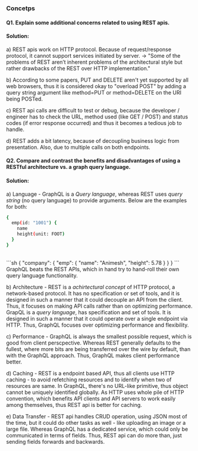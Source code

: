 ### Concetps

#### Q1. Explain some additional concerns related to using REST apis. </br>
#### Solution: </br>
a) REST apis work on HTTP protocol. Because of request/response protocol, it cannot support services initiated by server.
-> "Some of the  problems of REST aren’t inherent problems of the architectural style but rather drawbacks of the REST over HTTP implementation." </br>

b) According to some papers, PUT and DELETE aren't yet supported by all web browsers, thus it is considered okay to "overload POST" by adding a query string argument like method=PUT or method=DELETE on the URI being POSTed. </br>

c) REST api calls are difficult to test or debug, because the developer / engineer has to check the URL, method used (like GET / POST) and status codes (if error response occurred) and thus it becomes a tedious job to handle. </br>

d) REST adds a bit latency, because of decoupling business logic from presentation. Also, due to multiple calls on both endpoints. </br>


#### Q2. Compare and contrast the benefits and disadvantages of using a RESTful architecture vs. a graph query language. </br>
#### Solution: </br>
a) Language - GraphQL is a _Query language_, whereas REST uses _query string_ (no query language) to provide arguments. Below are the examples for both: 
```sh
{
  emp(id: "1001") {
    name
    height(unit: FOOT)
  }
}
``` 
</br>
```sh
{
  "company": {
    "emp": {
      "name": "Animesh",
      "height": 5.78
    }
  }
}
```
</br>
GraphQL beats the REST APIs, which in hand try to hand-roll their own query language functionality. </br>

b) Architecture - REST is a _achirtectural concept_ of HTTP protocol, a network-based protocol. It has no specification or set of tools, and it is designed in such a manner that it could decouple an API from the client. Thus, it focuses on making API calls rather than on optimizing performance. GrapQL is a _query language_, has specification and set of tools. It is designed in such a manner that it could operate over a single endpoint via HTTP. Thus, GraphQL focuses over optimizing performance and flexibility. </br>

c) Performance - GraphQL is always the smallest possible request, which is good from client perscpective. Whereas REST generally defaults to the fullest, where more bits are being transferred over the wire by default, than with the GraphQL approach. Thus, GraphQL makes client performance better. </br>

d) Caching - REST is a endpoint based API, thus all clients use HTTP caching - to avoid refetching resources and to identify when two of resources are same. In GraphQL, there's no URL-like primitive, thus object cannot be uniquely identified globally. As HTTP uses whole pile of HTTP convention, which benefits API clients and API servers to work easily among themselves, thus REST api is better for caching. </br>

e) Data Transfer - REST api handles CRUD operation, using JSON most of the time, but it could do other tasks as well - like uploading an image or a large file. Whereas GraphQL has a dedicated service, which could only be communicated in terms of fields. Thus, REST api can do more than, just sending fields forwards and backwards. </br>


